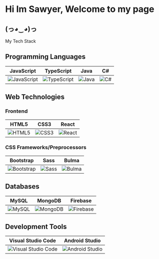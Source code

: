 <h1>Hi Im Sawyer, Welcome to my page</h1>
<h2>
(っ◕‿◕)っ
</h2>
My Tech Stack

## Programming Languages
| JavaScript | TypeScript | Java | C# |
|------------|------------|------|----|
| ![JavaScript](https://img.shields.io/badge/-JavaScript-F7DF1E?style=flat-square&logo=javascript&logoColor=black) | ![TypeScript](https://img.shields.io/badge/-TypeScript-3178C6?style=flat-square&logo=typescript&logoColor=white) | ![Java](https://img.shields.io/badge/-Java-007396?style=flat-square&logo=java&logoColor=white) | ![C#](https://img.shields.io/badge/-C%23-239120?style=flat-square&logo=c-sharp&logoColor=white) |

## Web Technologies
### Frontend
| HTML5 | CSS3 | React |
|-------|------|-------|
| ![HTML5](https://img.shields.io/badge/-HTML5-E34F26?style=flat-square&logo=html5&logoColor=white) | ![CSS3](https://img.shields.io/badge/-CSS3-1572B6?style=flat-square&logo=css3&logoColor=white) | ![React](https://img.shields.io/badge/-React-61DAFB?style=flat-square&logo=react&logoColor=black) |

### CSS Frameworks/Preprocessors
| Bootstrap | Sass | Bulma |
|-----------|------|-------|
| ![Bootstrap](https://img.shields.io/badge/-Bootstrap-7952B3?style=flat-square&logo=bootstrap&logoColor=white) | ![Sass](https://img.shields.io/badge/-Sass-CC6699?style=flat-square&logo=sass&logoColor=white) | ![Bulma](https://img.shields.io/badge/-Bulma-00D1B2?style=flat-square&logo=bulma&logoColor=white) |

## Databases
| MySQL | MongoDB | Firebase |
|-------|---------|----------|
| ![MySQL](https://img.shields.io/badge/-MySQL-4479A1?style=flat-square&logo=mysql&logoColor=white) | ![MongoDB](https://img.shields.io/badge/-MongoDB-47A248?style=flat-square&logo=mongodb&logoColor=white) | ![Firebase](https://img.shields.io/badge/-Firebase-FFCA28?style=flat-square&logo=firebase&logoColor=black) |

## Development Tools
| Visual Studio Code | Android Studio |
|--------------------|-----------------|
| ![Visual Studio Code](https://img.shields.io/badge/-Visual%20Studio%20Code-007ACC?style=flat-square&logo=visual-studio-code&logoColor=white) | ![Android Studio](https://img.shields.io/badge/-Android%20Studio-3DDC84?style=flat-square&logo=android-studio&logoColor=white) |
